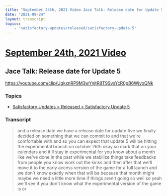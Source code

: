 ```yaml
---
title: "September 24th, 2021 Video Jace Talk: Release date for Update 5"
date: "2021-09-24"
layout: transcript
topics:
    - "satisfactory-updates/released/satisfactory-update-5"
---
```

# [September 24th, 2021 Video](../2021-09-24.md)
## Jace Talk: Release date for Update 5
https://youtube.com/clip/UgkxnRP9M3wYnjtR8T9SvsYcR0pB6WjvoQNk

### Topics
* [Satisfactory Updates > Released > Satisfactory Update 5](../topics/satisfactory-updates/released/satisfactory-update-5.md)

### Transcript

> and a release date we have a release date for update five we finally decided on something that we can commit to and that we're comfortable with and so you can expect that update 5 will be hitting the experimental branch on october 26th okay so mark that on your calendars and it'll stay in experimental for you know about a month like we've done in the past while we stabilize things take feedbacks from people you know work out the kinks and then after that we'll move it to the early access version of the game for a full launch and we don't know exactly when that will be because that month might maybe we need a little more time if things aren't going so well so yeah we'll see if you don't know what the experimental version of the game is or
